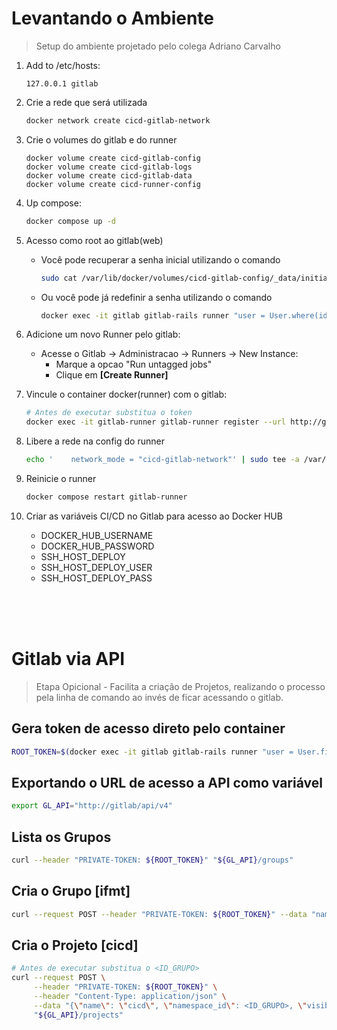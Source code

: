 # Levantando o Ambiente
> Setup do ambiente projetado pelo colega Adriano Carvalho

1. Add to /etc/hosts:

     ` 127.0.0.1 gitlab `

2. Crie a rede que será utilizada

     ```sh
     docker network create cicd-gitlab-network
     ```

3. Crie o volumes do gitlab e do runner

     ```
     docker volume create cicd-gitlab-config
     docker volume create cicd-gitlab-logs
     docker volume create cicd-gitlab-data
     docker volume create cicd-runner-config
     ```

4. Up compose:

     ```sh
     docker compose up -d 
     ```

5. Acesso como root ao gitlab(web)

     - Você pode recuperar a senha inicial utilizando o comando

          ```sh
          sudo cat /var/lib/docker/volumes/cicd-gitlab-config/_data/initial_root_password
          ```
     - Ou você pode já redefinir a senha utilizando o comando

          ```sh
          docker exec -it gitlab gitlab-rails runner "user = User.where(id: 1).first; user.password = 'novasenha'; user.password_confirmation = 'novasenha'; user.save!"
          ```

6. Adicione um novo Runner pelo gitlab:

     - Acesse o Gitlab -> Administracao -> Runners -> New Instance:
          - Marque a opcao "Run untagged jobs" 
          - Clique em **[Create Runner]**

7. Vincule o container docker(runner) com o gitlab:

     ```sh
     # Antes de executar substitua o token
     docker exec -it gitlab-runner gitlab-runner register --url http://gitlab --executor docker --docker-image docker:24.0.5 --token glrt-LUDKJLhqzTzY-H6-xLu8 --docker-privileged -docker-volumes "/certs/client"
     ```

8. Libere a rede na config do runner

     ```sh
     echo '    network_mode = "cicd-gitlab-network"' | sudo tee -a /var/lib/docker/volumes/cicd-runner-config/_data/config.toml
     ```

9. Reinicie o runner

     ```sh 
     docker compose restart gitlab-runner
     ```

10. Criar as variáveis CI/CD no Gitlab para acesso ao Docker HUB

     - DOCKER_HUB_USERNAME
     - DOCKER_HUB_PASSWORD
     - SSH_HOST_DEPLOY
     - SSH_HOST_DEPLOY_USER
     - SSH_HOST_DEPLOY_PASS


<br /><br /><br />

# Gitlab via API 
> Etapa Opicional - Facilita a criação de Projetos, realizando o processo pela linha de comando ao invés de ficar acessando o gitlab.

## Gera token de acesso direto pelo container

```sh
ROOT_TOKEN=$(docker exec -it gitlab gitlab-rails runner "user = User.find_by_username('root'); token = user.personal_access_tokens.create!(scopes: [:api], name: 'Token de Acesso API', expires_at: Time.now + 1.year); puts token.token")
```

## Exportando o URL de acesso a API como variável

```sh
export GL_API="http://gitlab/api/v4" 
```

## Lista os Grupos

```sh
curl --header "PRIVATE-TOKEN: ${ROOT_TOKEN}" "${GL_API}/groups"
```

## Cria o Grupo [ifmt]

```sh
curl --request POST --header "PRIVATE-TOKEN: ${ROOT_TOKEN}" --data "name=ifmt&path=ifmt" "${GL_API}/groups"
```

## Cria o Projeto [cicd]

```sh
# Antes de executar substitua o <ID_GRUPO>
curl --request POST \
     --header "PRIVATE-TOKEN: ${ROOT_TOKEN}" \
     --header "Content-Type: application/json" \
     --data "{\"name\": \"cicd\", \"namespace_id\": <ID_GRUPO>, \"visibility\": \"private\", \"initialize_with_readme\": true}" \
     "${GL_API}/projects"
```
